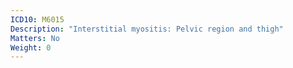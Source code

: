 ```yaml
---
ICD10: M6015
Description: "Interstitial myositis: Pelvic region and thigh"
Matters: No
Weight: 0
---
```

